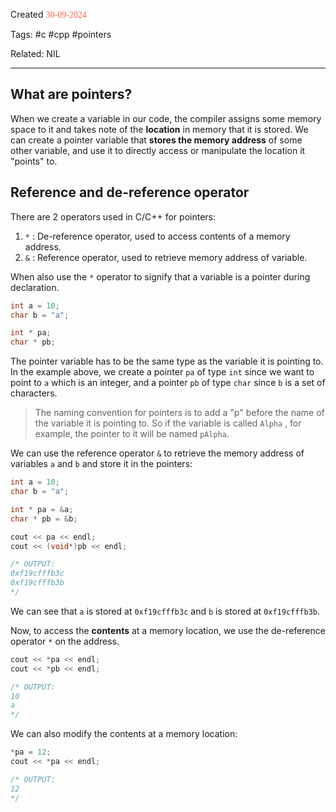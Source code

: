 
Created <font style="color:tomato; font-family:Consolas;">30-09-2024</font>

Tags: #c #cpp #pointers

Related: NIL

****

## What are pointers?

When we create a variable in our code, the compiler assigns some memory space to it and takes note of the **location** in memory that it is stored. We can create a pointer variable that **stores the memory address** of some other variable, and use it to directly access or manipulate the location it "points" to.

## Reference and de-reference operator

There are 2 operators used in C/C++ for pointers:

1) `*` : De-reference operator, used to access contents of a memory address.
2) `&` : Reference operator, used to retrieve memory address of variable.

When also use the `*` operator to signify that a variable is a pointer during declaration. 

````c++
int a = 10;
char b = "a";

int * pa;
char * pb;
````

The pointer variable has to be the same type as the variable it is pointing to. In the example above, we create a pointer `pa` of type `int` since we want to point to `a` which is an integer, and a pointer `pb` of type `char` since `b` is a set of characters.

> The naming convention for pointers is to add a "p" before the name of the variable it is pointing to. So if the variable is called `Alpha` , for example, the pointer to it will be named `pAlpha`.

We can use the reference operator `&` to retrieve the memory address of variables `a` and `b` and store it in the pointers:

````c++
int a = 10;
char b = "a";

int * pa = &a;
char * pb = &b;

cout << pa << endl;
cout << (void*)pb << endl;

/* OUTPUT:
0xf19cfffb3c
0xf19cfffb3b
*/
````

We can see that `a` is stored at `0xf19cfffb3c` and `b` is stored at `0xf19cfffb3b`.

Now, to access the **contents** at a memory location, we use the de-reference operator `*` on the address.

````c++
cout << *pa << endl;
cout << *pb << endl;

/* OUTPUT:
10
a
*/
````

We can also modify the contents at a memory location:

````c++
*pa = 12;
cout << *pa << endl;

/* OUTPUT:
12
*/
````


